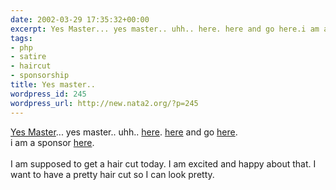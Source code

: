 ```yaml
---
date: 2002-03-29 17:35:32+00:00
excerpt: Yes Master... yes master.. uhh.. here. here and go here.i am a sponsor here
tags:
- php
- satire
- haircut
- sponsorship
title: Yes master..
wordpress_id: 245
wordpress_url: http://new.nata2.org/?p=245
---
```


<a href="http://www.supersphere.com/play/web1.supersphere.com/Content/TV/HypnoChicken.rm">Yes Master</a>... yes master.. uhh.. <a href="http://www.satirewire.com/index.shtml">here</a>. <a href="http://www.lumpen.com/index.shtml">here</a> and go <a href="http://www.lumpen.com/version/perversion.html">here</a>.<br/>i am a sponsor <a href="http://www.versionfest.org/festival.php?name=sponsor">here</a>.<br/><br/>I am supposed to get a hair cut today. I am excited and happy about that. I want to have a pretty hair cut so I can look pretty.